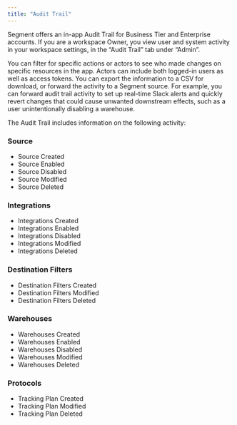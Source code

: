 ```yaml
---
title: "Audit Trail"
---
```


Segment offers an in-app Audit Trail for Business Tier and Enterprise accounts. If you are a workspace Owner, you view user and system activity in your workspace settings, in the “Audit Trail” tab under “Admin”.

You can filter for specific actions or actors to see who made changes on specific resources in the app. Actors can include both logged-in users as well as access tokens. You can export the information to a CSV for download, or forward the activity to a Segment source. For example, you can forward audit trail activity to set up real-time Slack alerts and quickly revert changes that could cause unwanted downstream effects, such as a user unintentionally disabling a warehouse.

The Audit Trail includes information on the following activity:

### Source
*   Source Created
*   Source Enabled
*   Source Disabled
*   Source Modified
*   Source Deleted

### Integrations
*   Integrations Created
*   Integrations Enabled
*   Integrations Disabled
*   Integrations Modified
*   Integrations Deleted

### Destination Filters
*   Destination Filters Created
*   Destination Filters Modified
*   Destination Filters Deleted

### Warehouses
*   Warehouses Created
*   Warehouses Enabled
*   Warehouses Disabled
*   Warehouses Modified
*   Warehouses Deleted

### Protocols
*   Tracking Plan Created
*   Tracking Plan Modified
*   Tracking Plan Deleted
